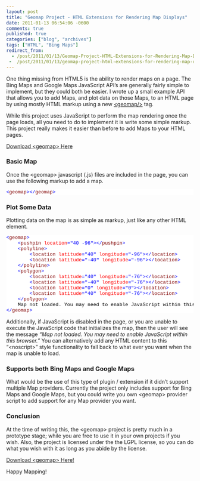 ```yaml
---
layout: post
title: "Geomap Project - HTML Extensions for Rendering Map Displays"
date: 2011-01-13 06:54:06 -0600
comments: true
published: true
categories: ["blog", "archives"]
tags: ["HTML", "Bing Maps"]
redirect_from: 
  - /post/2011/01/13/Geomap-Project-HTML-Extensions-for-Rendering-Map-Displays
 -  /post/2011/01/13/geomap-project-html-extensions-for-rendering-map-displays
---
```

<!-- more -->
<p>One thing missing from HTML5 is the ability to render maps on a page. The Bing Maps and Google Maps JavaScript API’s are generally fairly simple to implement, but they could both be easier. I wrote up a small example API that allows you to add Maps, and plot data on those Maps, to an HTML page by using mostly HTML markup using a new <a href="http://geomap.codeplex.com">&lt;geomap/&gt;</a> tag.</p>  <p>While this project uses JavaScript to perform the map rendering once the page loads, all you need to do to implement it is write some simple markup. This project really makes it easier than before to add Maps to your HTML pages.</p>  <p><a href="http://geomap.codeplex.com">Download &lt;geomap&gt; Here</a></p>  <h3>Basic Map</h3>  <p>Once the &lt;geomap&gt; javascript (.js) files are included in the page, you can use the following markup to add a map.</p>  <pre class="csharpcode"><span class="kwrd">&lt;</span><span class="html">geomap</span><span class="kwrd">&gt;&lt;/</span><span class="html">geomap</span><span class="kwrd">&gt;</span></pre>
<style type="text/css">
.csharpcode, .csharpcode pre
{
	font-size: small;
	color: black;
	font-family: consolas, "Courier New", courier, monospace;
	background-color: #ffffff;
	/*white-space: pre;*/
}
.csharpcode pre { margin: 0em; }
.csharpcode .rem { color: #008000; }
.csharpcode .kwrd { color: #0000ff; }
.csharpcode .str { color: #006080; }
.csharpcode .op { color: #0000c0; }
.csharpcode .preproc { color: #cc6633; }
.csharpcode .asp { background-color: #ffff00; }
.csharpcode .html { color: #800000; }
.csharpcode .attr { color: #ff0000; }
.csharpcode .alt 
{
	background-color: #f4f4f4;
	width: 100%;
	margin: 0em;
}
.csharpcode .lnum { color: #606060; }</style>

<h3>Plot Some Data</h3>

<p>Plotting data on the map is as simple as markup, just like any other HTML element.</p>

<pre class="csharpcode"><span class="kwrd">&lt;</span><span class="html">geomap</span><span class="kwrd">&gt;</span>
    <span class="kwrd">&lt;</span><span class="html">pushpin</span> <span class="attr">location</span><span class="kwrd">=&quot;40 -96&quot;</span><span class="kwrd">&gt;&lt;/</span><span class="html">pushpin</span><span class="kwrd">&gt;</span>
    <span class="kwrd">&lt;</span><span class="html">polyline</span><span class="kwrd">&gt;</span>
        <span class="kwrd">&lt;</span><span class="html">location</span> <span class="attr">latitude</span><span class="kwrd">=&quot;40&quot;</span> <span class="attr">longitude</span><span class="kwrd">=&quot;-96&quot;</span><span class="kwrd">&gt;&lt;/</span><span class="html">location</span><span class="kwrd">&gt;</span>
        <span class="kwrd">&lt;</span><span class="html">location</span> <span class="attr">latitude</span><span class="kwrd">=&quot;-40&quot;</span> <span class="attr">longitude</span><span class="kwrd">=&quot;-96&quot;</span><span class="kwrd">&gt;&lt;/</span><span class="html">location</span><span class="kwrd">&gt;</span>
    <span class="kwrd">&lt;/</span><span class="html">polyline</span><span class="kwrd">&gt;</span>
    <span class="kwrd">&lt;</span><span class="html">polygon</span><span class="kwrd">&gt;</span>
        <span class="kwrd">&lt;</span><span class="html">location</span> <span class="attr">latitude</span><span class="kwrd">=&quot;40&quot;</span> <span class="attr">longitude</span><span class="kwrd">=&quot;-76&quot;</span><span class="kwrd">&gt;&lt;/</span><span class="html">location</span><span class="kwrd">&gt;</span>
        <span class="kwrd">&lt;</span><span class="html">location</span> <span class="attr">latitude</span><span class="kwrd">=&quot;-40&quot;</span> <span class="attr">longitude</span><span class="kwrd">=&quot;-76&quot;</span><span class="kwrd">&gt;&lt;/</span><span class="html">location</span><span class="kwrd">&gt;</span>
        <span class="kwrd">&lt;</span><span class="html">location</span> <span class="attr">latitude</span><span class="kwrd">=&quot;0&quot;</span> <span class="attr">longitude</span><span class="kwrd">=&quot;0&quot;</span><span class="kwrd">&gt;&lt;/</span><span class="html">location</span><span class="kwrd">&gt;</span>
        <span class="kwrd">&lt;</span><span class="html">location</span> <span class="attr">latitude</span><span class="kwrd">=&quot;40&quot;</span> <span class="attr">longitude</span><span class="kwrd">=&quot;-76&quot;</span><span class="kwrd">&gt;&lt;/</span><span class="html">location</span><span class="kwrd">&gt;</span>
    <span class="kwrd">&lt;/</span><span class="html">polygon</span><span class="kwrd">&gt;</span>
    Map not loaded. You may need to enable JavaScript within this browser.
<span class="kwrd">&lt;/</span><span class="html">geomap</span><span class="kwrd">&gt;</span></pre>
<style type="text/css">
.csharpcode, .csharpcode pre
{
	font-size: small;
	color: black;
	font-family: consolas, "Courier New", courier, monospace;
	background-color: #ffffff;
	/*white-space: pre;*/
}
.csharpcode pre { margin: 0em; }
.csharpcode .rem { color: #008000; }
.csharpcode .kwrd { color: #0000ff; }
.csharpcode .str { color: #006080; }
.csharpcode .op { color: #0000c0; }
.csharpcode .preproc { color: #cc6633; }
.csharpcode .asp { background-color: #ffff00; }
.csharpcode .html { color: #800000; }
.csharpcode .attr { color: #ff0000; }
.csharpcode .alt 
{
	background-color: #f4f4f4;
	width: 100%;
	margin: 0em;
}
.csharpcode .lnum { color: #606060; }</style>

<p>Additionally, if JavaScript is disabled in the page, or you are unable to execute the JavaScript code that initializes the map, then the user will see the message <em>“Map not loaded. You may need to enable JavaScript within this browser.” </em>You can alternatively add any HTML content to this “&lt;noscript&gt;” style functionality to fall back to what ever you want when the map is unable to load.</p>

<h3>Supports both Bing Maps and Google Maps</h3>

<p>What would be the use of this type of plugin / extension if it didn’t support multiple Map providers. Currently the project only includes support for Bing Maps and Google Maps, but you could write you own &lt;geomap&gt; provider script to add support for any Map provider you want.</p>

<h3>Conclusion</h3>

<p>At the time of writing this, the &lt;geomap&gt; project is pretty much in a prototype stage; while you are free to use it in your own projects if you wish. Also, the project is licensed under the the LGPL license, so you can do what you wish with it as long as you abide by the license.</p>

<p><a href="http://geomap.codeplex.com">Download &lt;geomap&gt; Here!</a></p>

<p>Happy Mapping!</p>
